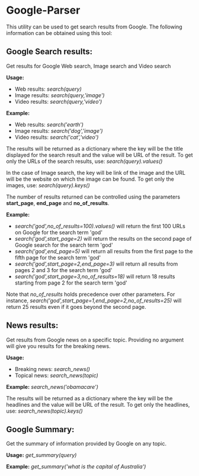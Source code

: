 # Google-Parser

This utility can be used to get search results from Google. The following information can be obtained using this tool:
## Google Search results:
Get results for Google Web search, Image search and Video search

**Usage:** 
- Web results: _search(query)_
- Image results: _search(query,'image')_
- Video results: _search(query,'video')_

**Example:** 
- Web results: _search('earth')_
- Image results: _search('dog','image')_
- Video results: _search('cat','video')_

The results will be returned as a dictionary where the key will be the title displayed for the search result and the value will be URL of the result. To get only the URLs of the search results, use:
_search(query).values()_

In the case of Image search, the key will be link of the image and the URL will be the website on which the image can be found. To get only the images, use:
_search(query).keys()_

The number of results returned can be controlled using the parameters **start_page**, **end_page** and **no_of_results**.

**Example:** 
- _search('god',no_of_results=100).values()_ will return the first 100 URLs on Google for the search term 'god'
- _search('god',start_page=2)_ will return the results on the second page of Google search for the search term 'god'
- _search('god',end_page=5)_ will return all results from the first page to the fifth page for the search term 'god'
- _search('god',start_page=2,end_page=3)_ will return all results from pages 2 and 3 for the search term 'god'
- _search('god',start_page=3,no_of_results=18)_ will return 18 results starting from page 2 for the search term 'god'

Note that _no_of_results_ holds precedence over other parameters. For instance, _search('god',start_page=1,end_page=2,no_of_results=25)_ will return 25 results even if it goes beyond the second page.

## News results:
Get results from Google news on a specific topic. Providing no argument will give you results for the breaking news.

**Usage:**
- Breaking news: _search_news()_
- Topical news: _search_news(topic)_

**Example:**
_search_news('obamacare')_

The results will be returned as a dictionary where the key will be the headlines and the value will be URL of the result. To get only the headlines, use:
_search_news(topic).keys()_

## Google Summary:
Get the summary of information provided by Google on any topic.

**Usage:**
_get_summary(query)_

**Example:**
_get_summary('what is the capital of Australia')_
